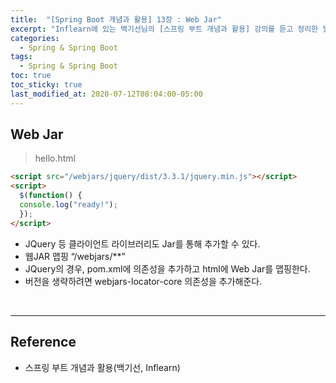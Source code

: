 ```yaml
---
title:  "[Spring Boot 개념과 활용] 13장 : Web Jar"
excerpt: "Inflearn에 있는 백기선님의 [스프링 부트 개념과 활용] 강의를 듣고 정리한 필기이다."
categories:
  - Spring & Spring Boot
tags:
  - Spring & Spring Boot
toc: true
toc_sticky: true
last_modified_at: 2020-07-12T08:04:00-05:00
---
```


## Web Jar

> hello.html

```html
<script src="/webjars/jquery/dist/3.3.1/jquery.min.js"></script>
<script>
  $(function() {
  console.log("ready!");
  });
</script>
```

* JQuery 등 클라이언트 라이브러리도 Jar를 통해 추가할 수 있다.
* 웹JAR 맵핑 “/webjars/\*\*”
* JQuery의 경우, pom.xml에 의존성을 추가하고 html에 Web Jar를 맵핑한다.
* 버전을 생략하려면 webjars-locator-core 의존성을 추가해준다.

<br>

---

## Reference

* 스프링 부트 개념과 활용(백기선, Inflearn)
